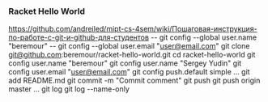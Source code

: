 ### Racket Hello World
https://github.com/andreiled/mipt-cs-4sem/wiki/Пошаговая-инструкция-по-работе-с-git-и-github-для-студентов
-- git config --global user.name  "beremour"
-- git config --global user.email "user@email.com"
git clone git@github.com:beremour/racket-hello-world.git
cd racket-hello-world
git config user.name "beremour"
git config user.name "Sergey Yudin"
git config user.email "user@email.com"
git config push.default simple
...
git add README.md
git commit -m "Commit comment"
git push
git push origin master
...
git log
git log --name-only

